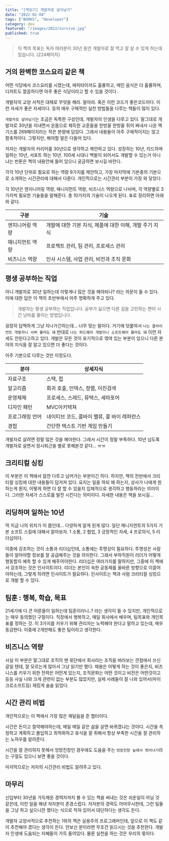```yaml
---
title: "[책읽기] 개발자로 살아남기"
date: "2022-02-04"
tags: ["BOOKS", "developer"]
category: dev
featured: "/images/2022/survive.jpg"
published: true
---
```


> 이 책의 목표는 독자 여러분이 30년 동안 개발자로 잘 먹고 잘 살 수 있게 하는데 있습니다. (224페이지)

## 거의 완벽한 코스요리 같은 책

어떤 식당에서 코스요리를 시켰는데, 애피타이저도 훌륭하고, 메인 음식은 더 훌륭하며, 디저트도 깔끔하다면 아주 좋은 식당이라고 할 수 있을 것이다.

개발자의 교양 서적은 대체로 무엇을 해라. 말아라. 혹은 이런 코드가 좋은코드이다. 이런 자세가 좋은 자세이다. 등의 매우 구체적인 실천 방법들을 다루는 책들이 많이 있다.

`개발자로 살아남기`는 조금은 독특한 구성인데, 개발자의 인생을 다루고 있다. 말그대로 개발자로 30년을 지내면서 온몸으로 체득한 교훈들을 한방울 한방울 쥐어 짜내서 나온 액기스를 269페이지라는 작은 분량에 담았다. 그래서 내용들이 아주 구체적이지는 않고 함축적이다. 그렇지만, 해야할 말은 다들어 있다.


저자는 개발자의 커리어를 30년으로 생각하고 제안하고 있다. 성장하는 10년, 리드하며 일하는 10년, 서포트 하는 10년. 100세 시대니 백발이 되어서도 개발할 수 있는거 아니냐는 반론은 책의 내용안에 들어 있으니 궁금하면 보시길 바란다.

각각 10년 단위로 필요로 하는 역량 9가지를 제안하고, 가장 마지막에 기본중의 기본으로 소개하는 시간관리에 대해서 다룬다. 개인적으로는 시간관리 부분이 가장 와 닿았다.

각 10년은 엔지니어링 역량, 매니지먼트 역량, 비즈니스 역량으로 나뉘며, 각 역량별로 3가지씩 필요한 기술들을 말해준다. 총 10가지의 기술이 나오게 된다. 표로 정리하면 아래와 같다.

| 구분 | 기술 |
| --- | --- |
| 엔지니어링 역량 | 개발에 대한 기본 지식, 제품에 대한 이해, 개발 주기 지식 |
| 매니지먼트 역량 | 프로젝트 관리, 팀 관리, 프로세스 관리 |
| 비즈니스 역량 | 인사 시스템, 사업 관리, 비전과 조직 문화 |

## 평생 공부하는 직업

아니 개발자로 30년 일하는데 이렇게나 많은 것을 해야되나? 라는 의문이 들 수 있다. 이에 대한 답은 이 책의 초반부에서 아주 명확하게 주고 있다.

> 개발자는 평생 공부하는 직업입니다. 공부가 싫으면 다른 길을 고민하는 편이 시간 낭비를 줄이는 방법입니다.

굉장히 담백하게 그냥 지나가긴하는데... 너무 맞는 말이다. 거기에 덧붙여서 `나는 클라이언트 개발자니 서버 몰라도 돼` 반대로 `나는 하드웨어 개발이니 소프트웨어 몰라도 돼` 이런 자세도 안된다고하고 있다. 개발은 모든 것이 유기적으로 엮여 있는 부분이 있으니 다른 분야의 지식을 잘 알고 있으면 더 좋다는 것이다.

아주 기본으로 다루는 것만 이정도다.

| 분야 | 상세지식 |
| -- | -- |
| 자료구조 | 스택,  힙 |
| 알고리즘 | 회귀 호출, 인덱스, 정렬, 이진검색 |
| 운영체제 | 프로세스, 스레드, 뮤텍스, 세마포어 |
| 디자인 패턴 | MVC아키텍쳐 |
| 프로그래밍 언어 | 네이티브 코드, 콜바이 밸류, 콜 바이 레퍼런스 |
| 경험 | 간단한 텍스트 기반 게임 만들기 |

개발자로 살려면 정말 많은 것을 해야한다. 그래서 시간이 정말 부족하다. 10년 넘도록 개발자로 살면서 정시퇴근을 별로 못해본것 같다... ㅠㅠ

## 크리티컬 싱킹

이 부분은 이 책에서 잠깐 다루고 넘어가는 부분이긴 하다. 하지만, 책의 전반에서 크리티컬 싱킹에 대한 내용들이 담겨져 있다. 요지는 일을 하되 왜 하는지, 상사가 나에게 원하는게 뭔지, 어떻게 하면 더 잘 할 수 있을지 입체적으로 생각하고 행동하라는 의미이다. 그러한 자세가 스스로를 발전 시킨다는 의미이다. 자세한 내용은 책을 보시길...

## 리딩하며 일하는 10년

딱 지금 나의 위치가 이 쯤인데... 다양하게 알게 된게 많다. 일단 매니지먼트의 5가지 기본 소프트 스킬에 대해서 알아보자. 1 소통, 2 협업, 3 긍정적인 자세, 4 프로의식, 5 리더십이다.

이중에 강조하는 것이 소통과 리더십인데, 소통에는 투명성이 필요하다. 투명성은 사람들이 알아야할 정보를 잘 공급해주는 것을 의미한다. 그래서 부하직원이 리더가 어떻게 행동할지 예측 할 수 있게 해주어야한다. 리더십은 여러가지를 말하지만, 그중에 이 첵에서 강조하는 것은 인사이트이다. 리더는 본인이 속한 공동체를 올바른 방향으로 이끌어야하는데, 그렇게 하려면 인사이트가 필요하다. 인사이트는 책과 사람 크리티컬 싱킹으로 개발 할 수 있다.


## 팀훈 : 행복, 학습, 목표

21세기에 다 큰 어른들이 일하는데 팀훈이라니..? 라는 생각이 들 수 있지만, 개인적으로는 매우 동의했던 구절이다. 직장에서 행복하고, 매일 회사에서 배우며, 팀목표와 개인목표를 정하는 것. 이 3가지를 키우기 위해 관리자는 노력해야 한다고 말하고 있는데, 매우동감한다. 이중에 2개만해도 좋은 팀이라고 생각한다.


## 비즈니스 역량

사실 이 부분은 말그대로 조직의 맨 윗단에서 회사라는 조직을 바라보는 관점에서 쓰신 글일 텐데, 잘 모르는게 많아서 그냥 읽기만 했다. 채용은 어떻게 하는 것이 좋은지, 비즈니스를 키우기 위한 전략은 어떤게 있는지, 조직문화는 어떤 것이고 비전은 어떤것이고 등등 사실 나와 크게 관련이 없는 부분도 많았지만, 실제 사례들이 잘 나와 있어서(마이크로소프트등) 재밌게 술술 읽었다.

## 시간 관리 비법

개인적으로는 이 책에서 가장 많은 깨달음을 준 챕터이다.

시간은 돈이고 절약해야하는데, 매일 매일 같은 삶을 살면 바뀌겠냐는 것이다. 시간을 측정하고 계획하고 몰입하고 최적화하고 휴식을 잘 취해서 항상 부족한 시간을 잘 관리하는 노하우를 알려준다.

시간을 잘 관리하지 못해서 엉망진창인 경우에도 도움을 주는 `엉망진창 늪에서 벗어나기`라는 구절도 있으니 보면 좋을 것이다.

마지막으로는 저자의 시간관리 비법도 알려주고 있다.


## 마무리

신입부터 30년을 가득채운 경력자까지 볼 수 있는 책을 써내는 것은 쉬운일이 아닐 것 같은데, 이런 일을 해낸 저자분이 존경스럽다. 저자분의 경력도 어마무시한데, 그런 일들을 그냥 하고 싶으니깐 했다는 식으로 적혀 있어서 대단하다는 생각도 든다.

개발자 교양서적으로 추천하는 1위의 책은 실용주의 프로그래머인데, 앞으로 이 책도 같이 추천해야 겠다는 생각이 든다. 안보신 분이라면 무조건 읽으시는 것을 추천한다. 개발자 인생에 도움되는 지혜들이 가득 들어있다. 물론 실천을 하는 것은 우리의 몫이다.
